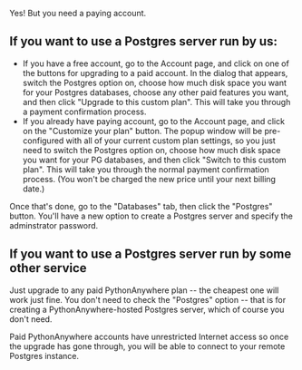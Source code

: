 
<!--
.. title: Can I use Postgres on PythonAnywhere?
.. slug: Postgres
.. date: 2015-05-13 14:35:28 UTC+01:00
.. tags:
.. category:
.. link:
.. description:
.. type: text
-->



Yes! But you need a paying account.

If you want to use a Postgres server run by us:
-----------------------------------------------

  * If you have a free account, go to the Account page, and click on one of the
    buttons for upgrading to a paid account. In the dialog that appears, switch
    the Postgres option on, choose how much disk space you want for your
    Postgres databases, choose any other paid features you
    want, and then click "Upgrade to this custom plan". This will take you
    through a payment confirmation process.
  * If you already have paying account, go to the Account page, and click on
    the "Customize your plan" button. The popup window will be pre-configured
    with all of your current custom plan settings, so you just need to switch
    the Postgres option on, choose how much disk space you want for your PG
    databases, and then click "Switch to this custom plan". This will take you
    through the normal payment confirmation process.  (You won't be charged the
    new price until your next billing date.)

Once that's done, go to the "Databases" tab, then click the "Postgres" button.
You'll have a new option to create a Postgres server and specify the
adminstrator password.


If you want to use a Postgres server run by some other service
--------------------------------------------------------------

Just upgrade to any paid PythonAnywhere plan -- the cheapest one will work
just fine.  You don't need to check the "Postgres" option -- that is for
creating a PythonAnywhere-hosted Postgres server, which of course you don't
need.

Paid PythonAnywhere accounts have unrestricted Internet access
so once the upgrade has gone through, you will be able to connect to your
remote Postgres instance.
